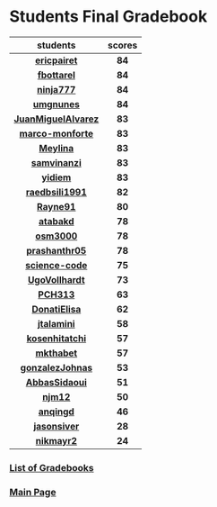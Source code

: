 # Students Final Gradebook

| students | scores |
| :---: | :---: |
| [**ericpairet**](https://github.com/ericpairet) | **84** |
| [**fbottarel**](https://github.com/fbottarel) | **84** |
| [**ninja777**](https://github.com/ninja777) | **84** |
| [**umgnunes**](https://github.com/umgnunes) | **84** |
| [**JuanMiguelAlvarez**](https://github.com/JuanMiguelAlvarez) | **83** |
| [**marco-monforte**](https://github.com/marco-monforte) | **83** |
| [**Meylina**](https://github.com/Meylina) | **83** |
| [**samvinanzi**](https://github.com/samvinanzi) | **83** |
| [**yidiem**](https://github.com/yidiem) | **83** |
| [**raedbsili1991**](https://github.com/raedbsili1991) | **82** |
| [**Rayne91**](https://github.com/Rayne91) | **80** |
| [**atabakd**](https://github.com/atabakd) | **78** |
| [**osm3000**](https://github.com/osm3000) | **78** |
| [**prashanthr05**](https://github.com/prashanthr05) | **78** |
| [**science-code**](https://github.com/science-code) | **75** |
| [**UgoVollhardt**](https://github.com/UgoVollhardt) | **73** |
| [**PCH313**](https://github.com/PCH313) | **63** |
| [**DonatiElisa**](https://github.com/DonatiElisa) | **62** |
| [**jtalamini**](https://github.com/jtalamini) | **58** |
| [**kosenhitatchi**](https://github.com/kosenhitatchi) | **57** |
| [**mkthabet**](https://github.com/mkthabet) | **57** |
| [**gonzalezJohnas**](https://github.com/gonzalezJohnas) | **53** |
| [**AbbasSidaoui**](https://github.com/AbbasSidaoui) | **51** |
| [**njm12**](https://github.com/njm12) | **50** |
| [**anqingd**](https://github.com/anqingd) | **46** |
| [**jasonsiver**](https://github.com/jasonsiver) | **28** |
| [**nikmayr2**](https://github.com/nikmayr2) | **24** |

### [List of Gradebooks](./gradebook.md)

### [Main Page](./README.md)
